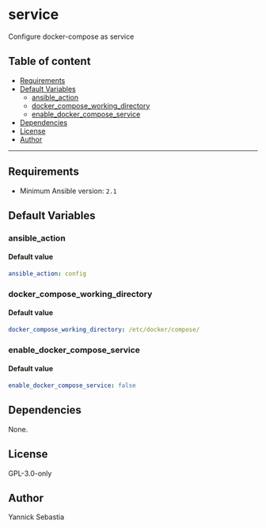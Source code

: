 # service

Configure docker-compose as service

## Table of content

- [Requirements](#requirements)
- [Default Variables](#default-variables)
  - [ansible_action](#ansible_action)
  - [docker_compose_working_directory](#docker_compose_working_directory)
  - [enable_docker_compose_service](#enable_docker_compose_service)
- [Dependencies](#dependencies)
- [License](#license)
- [Author](#author)

---

## Requirements

- Minimum Ansible version: `2.1`

## Default Variables

### ansible_action

#### Default value

```YAML
ansible_action: config
```

### docker_compose_working_directory

#### Default value

```YAML
docker_compose_working_directory: /etc/docker/compose/
```

### enable_docker_compose_service

#### Default value

```YAML
enable_docker_compose_service: false
```



## Dependencies

None.

## License

GPL-3.0-only

## Author

Yannick Sebastia
